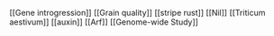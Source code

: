 [[Gene introgression]]
[[Grain quality]]
[[stripe rust]]
[[Nil]]
[[Triticum aestivum]]
[[auxin]]
[[Arf]]
[[Genome-wide Study]]
